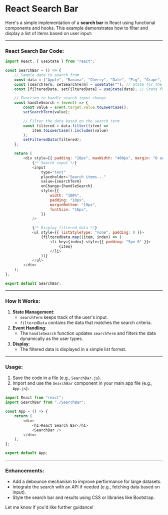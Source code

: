 # React Search Bar

Here's a simple implementation of a **search bar** in React using functional components and hooks. This example demonstrates how to filter and display a list of items based on user input:

---

### **React Search Bar Code**:

```javascript
import React, { useState } from "react";

const SearchBar = () => {
    // Sample data to search from
    const data = ["Apple", "Banana", "Cherry", "Date", "Fig", "Grape", "Mango"];
    const [searchTerm, setSearchTerm] = useState(""); // State for the input value
    const [filteredData, setFilteredData] = useState(data); // State for the filtered data

    // Function to handle search input change
    const handleSearch = (event) => {
        const value = event.target.value.toLowerCase();
        setSearchTerm(value);

        // Filter the data based on the search term
        const filtered = data.filter((item) =>
            item.toLowerCase().includes(value)
        );
        setFilteredData(filtered);
    };

    return (
        <div style={{ padding: "20px", maxWidth: "400px", margin: "0 auto" }}>
            {/* Search input */}
            <input
                type="text"
                placeholder="Search items..."
                value={searchTerm}
                onChange={handleSearch}
                style={{
                    width: "100%",
                    padding: "10px",
                    marginBottom: "10px",
                    fontSize: "16px",
                }}
            />

            {/* Display filtered data */}
            <ul style={{ listStyleType: "none", padding: 0 }}>
                {filteredData.map((item, index) => (
                    <li key={index} style={{ padding: "5px 0" }}>
                        {item}
                    </li>
                ))}
            </ul>
        </div>
    );
};

export default SearchBar;
```

---

### **How It Works**:

1. **State Management**:
    - `searchTerm` keeps track of the user's input.
    - `filteredData` contains the data that matches the search criteria.
2. **Event Handling**:
    - The `handleSearch` function updates `searchTerm` and filters the data dynamically as the user types.
3. **Display**:
    - The filtered data is displayed in a simple list format.

---

### **Usage**:

1. Save the code in a file (e.g., `SearchBar.js`).
2. Import and use the `SearchBar` component in your main app file (e.g., `App.js`):

```javascript
import React from "react";
import SearchBar from "./SearchBar";

const App = () => {
    return (
        <div>
            <h1>React Search Bar</h1>
            <SearchBar />
        </div>
    );
};

export default App;
```

---

### **Enhancements**:

- Add a debounce mechanism to improve performance for large datasets.
- Integrate the search with an API if needed (e.g., fetching data based on input).
- Style the search bar and results using CSS or libraries like Bootstrap.

Let me know if you'd like further guidance!